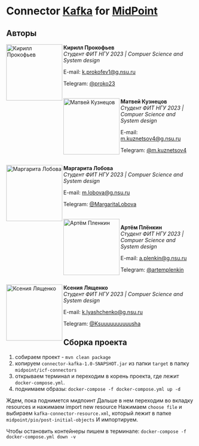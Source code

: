# Connector [Kafka](https://kafka.apache.org) for [MidPoint](https://github.com/Evolveum/midpoint)

## Авторы

<img src="https://habrastorage.org/webt/xn/wq/r_/xnwqr_c12neoliwun446oljbewq.png" alt="Кирилл Прокофьев" align="left" width="150"/>

**Кирилл Прокофьев**  
*Студент ФИТ НГУ 2023 | Compuer Science and System design*  

E-mail:  k.prokofev1@g.nsu.ru

Telegram: [@proko23](https://t.me/proko23)

<br><img src="https://sun4-15.userapi.com/s/v1/ig2/FjWJi_Zm2Q3KZD-iwuhTudUT7xb8osoibdgorp-PauS_Lc7JRbU65f7EXz6pXSFoQrDC3AsqxShkPUdbiTom3Ois.jpg?size=200x200&quality=96&crop=305,10,500,500&ava=1" alt="Матвей Кузнецов" align="left" width="150"/>
**Матвей Кузнецов**  
*Студент ФИТ НГУ 2023 | 
Compuer Science and System design*  

E-mail: m.kuznetsov4@g.nsu.ru 

Telegram: [@m.kuznetsov4](https://t.me/m.kuznetsov4)

<br><img src="https://sun4.userapi.com/sun4-12/s/v1/ig2/i10oXz67ZpR_FwDdgV4VcyRdAo5SzAEvghvaZWqystOE2slhdKgs3DnCFAeoRajYBpUPTf-8Rj3uc2WkfqYAwxjK.jpg?size=200x200&quality=96&crop=0,0,1440,1440&ava=1" alt="Маргарита Лобова" align="left" width="150"/>
**Маргарита Лобова**  
*Студент ФИТ НГУ 2023 | 
Compuer Science and System design*  

E-mail: m.lobova@g.nsu.ru 

Telegram: [@MargaritaLobova](https://t.me/MargaritaLobova)

<br><img src="https://sun4.userapi.com/sun4-16/s/v1/ig2/zrrEwwWolKkL3wqfahbjXYGuklp1aqI0TlbsjYTwHViTKHFCoaBDsnXfcgUWDFYu2FC8erBQMBU_jkgzGQv27o5T.jpg?size=200x200&quality=95&crop=272,108,1088,1088&ava=1" alt="Артём Пленкин" align="left" width="150"/>

**Артём Плёнкин**  
*Студент ФИТ НГУ 2023 | 
Compuer Science and System design*  

E-mail: a.plenkin@g.nsu.ru 

Telegram: [@artemplenkin](https://t.me/artemplenkin)

<br><img src="https://sun4.userapi.com/sun4-11/s/v1/ig2/TQn7aN2mTN4021KcKwtL-Hu6-F8fcUM_qKC0dm-Vv-Le0hB-ictrBQNe68ktGFYeTsSEjd7wj9zf3-RAiZwWLtqd.jpg?size=200x200&quality=95&crop=221,438,1151,1151&ava=1" alt="Ксения Лященко" align="left" width="150"/>
**Ксения Лященко**  
*Студент ФИТ НГУ 2023 | 
Compuer Science and System design*  

E-mail: k.lyashchenko@g.nsu.ru

Telegram: [@Ksuuuuuuuuuusha](https://t.me/Ksuuuuuuuuuusha)



## Сборка проекта
1. собираем проект - `mvn clean package`
2. копируем `connector-kafka-1.0-SNAPSHOT.jar` из папки `target` в папку `midpoint/icf-connectors`
3. открываем терминал и переходим в корень проекта, где лежит `docker-compose.yml`.
4. поднимаем образы: `docker-compose -f docker-compose.yml up -d`

Ждем, пока поднимется мидпоинт
Дальше в нем переходим во вкладку resources и нажимаем import new resource
Нажимаем `choose file` и выбираем `kafka-connector-resource.xml`, который лежит в папке `midpoint/pio/post-initial-objects`
И импортируем.


Чтобы остановить контейнеры пишем в терминале: `docker-compose -f docker-compose.yml down -v`
